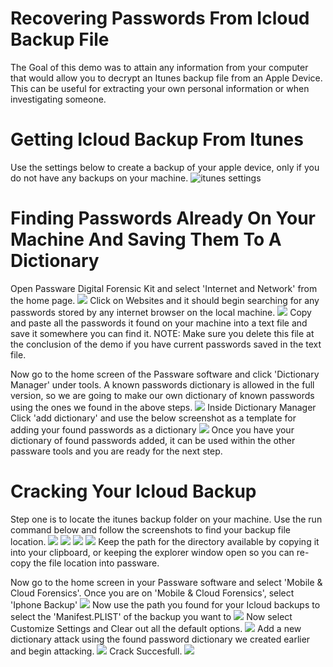 # Recovering Passwords From Icloud Backup File

The Goal of this demo was to attain any information from your computer that would allow you to decrypt an Itunes backup file from an Apple Device. This can be useful for extracting your own personal information or when investigating someone.

# Getting Icloud Backup From Itunes
Use the settings below to create a backup of your apple device, only if you do not have any backups on your machine.
![itunes settings](Screenshots\ItunesBackupSettings.PNG)

# Finding Passwords Already On Your Machine And Saving Them To A Dictionary
Open Passware Digital Forensic Kit and select 'Internet and Network' from the home page.
![](Screenshots\findYourPasswords1.PNG)
Click on Websites and it should begin searching for any passwords stored by any internet browser on the local machine.
![](Screenshots\findYourPasswords2.PNG)
Copy and paste all the passwords it found on your machine into a text file and save it somewhere you can find it.
NOTE: Make sure you delete this file at the conclusion of the demo if you have current passwords saved in the text file.

Now go to the home screen of the Passware software and click 
'Dictionary Manager' under tools. A known passwords dictionary is allowed in the full version, so we are going to make our own dictionary of known passwords using the ones we found in the above steps.
![](Screenshots\findYourPasswords3.PNG)
Inside Dictionary Manager Click 'add dictionary' and use the below screenshot as a template for adding your found passwords as a dictionary
![](Screenshots\findYourPasswords4.PNG)
Once you have your dictionary of found passwords added, it can be used within the other passware tools and you are ready for the next step.

# Cracking Your Icloud Backup
Step one is to locate the itunes backup folder on your machine. Use the run command below and follow the screenshots to find your backup file location.
![](Screenshots\runCommandItunesBackupFolder.PNG)
![](Screenshots\backupFolder1.PNG)
![](Screenshots\backupFolder2.PNG)
![](Screenshots\backupFolder3.PNG)
Keep the path for the directory available by copying it into your clipboard, or keeping the explorer window open so you can re-copy the file location into passware.

Now go to the home screen in your Passware software and select 'Mobile & Cloud Forensics'.
Once you are on 'Mobile & Cloud Forensics', select 'Iphone Backup'
![](Screenshots\iphoneBackup1.PNG)
Now use the path you found for your Icloud backups to select the 'Manifest.PLIST' of the backup you want to
![](Screenshots\iphoneBackup2.PNG)
Now select Customize Settings and Clear out all the default options.
![](Screenshots\crackSettings.PNG)
Add a new dictionary attack using the found password dictionary we created earlier and begin attacking.
![](Screenshots\iphoneBackup3.PNG)
Crack Succesfull.
![](Screenshots\pwCracked.PNG)
~~~~